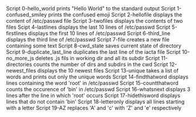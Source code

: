 Script 0-hello_world prints "Hello World" to the standard output
Script 1-confused_smiley prints the confused emoji
Script 2-hellofile displays the content of /etc/passwd file
Script 3-twofiles displays the contents of two files
Scipt 4-lastlines displays the last 10 lines of /etc/passwd
Script 5-firstlines displays the first 10 lines of /etc/passwd
Script 6-third_line displays the third line of /etc/passwd
Script 7-file creates a new file containing some text
Script 8-cwd_state saves current state of directory
Script 9-duplicate_last_line duplicates the last line of the iacta file
Script 10-no_more_js deletes .js fils in working dir and all its subdir
Script 11-directories counts the number of dirs and subdirs in the cwd
Script 12-newest_files displays the 10 newest files
Script 13-unique takes a list of words and prints out only the unique words
Script 14-findthatword displays lines containing the word 'root' in /etc/passwd
Script 15-countthatword counts the occurence of 'bin' in /etc/passwd
Script 16-whatsnext displays 3 lines after the line in which 'root' occurs
Script 17-hidethisword displays lines that do not contain 'bin'
Script 18-letteronly displays all lines starting with a letter
Script 19-AZ replaces 'A' and 'c' with 'Z' and 'e' respectively
